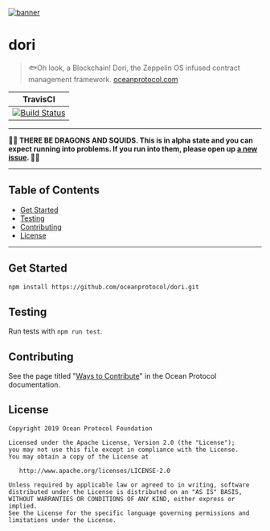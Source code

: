 [![banner](https://raw.githubusercontent.com/oceanprotocol/art/master/github/repo-banner%402x.png)](https://oceanprotocol.com)

# dori

> 🐟Oh look, a Blockchain! Dori, the Zeppelin OS infused contract management framework.
> [oceanprotocol.com](https://oceanprotocol.com)

| TravisCI |
|----------|
|[![Build Status](https://travis-ci.com/oceanprotocol/dori.svg?token=mSZ2MXLyYWx4BqNCsqHs&branch=master)](https://travis-ci.com/oceanprotocol/dori)

---

**🐲🦑 THERE BE DRAGONS AND SQUIDS. This is in alpha state and you can expect running into problems. If you run into them, please open up [a new issue](https://github.com/oceanprotocol/keeper-contracts/issues). 🦑🐲**

---


## Table of Contents

  - [Get Started](#get-started)
  - [Testing](#testing)
  - [Contributing](#contributing)
  - [License](#license)
  
---

## Get Started

```bash
npm install https://github.com/oceanprotocol/dori.git
```

## Testing

Run tests with `npm run test`.

## Contributing

See the page titled "[Ways to Contribute](https://docs.oceanprotocol.com/concepts/contributing/)" in the Ocean Protocol documentation.

## License

```
Copyright 2019 Ocean Protocol Foundation

Licensed under the Apache License, Version 2.0 (the "License");
you may not use this file except in compliance with the License.
You may obtain a copy of the License at

   http://www.apache.org/licenses/LICENSE-2.0

Unless required by applicable law or agreed to in writing, software
distributed under the License is distributed on an "AS IS" BASIS,
WITHOUT WARRANTIES OR CONDITIONS OF ANY KIND, either express or implied.
See the License for the specific language governing permissions and
limitations under the License.
```

